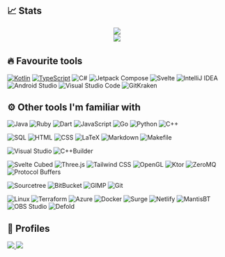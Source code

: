 ## 📈 Stats
<p align="center">
  <a href="https://github.com/anuraghazra/github-readme-stats">
    <img src="https://github-readme-stats-ceribe.vercel.app/api/top-langs/?username=ceribe&layout=compact&theme=material-palenight&langs_count=100"/>
  </a>
  </br>
  <a href="https://git.io/streak-stats">
    <img src="https://github-readme-streak-stats.herokuapp.com?user=Ceribe&theme=material-palenight&date_format=j%2Fn%5B%2FY%5D"/>
  <a/>
  </br>
</p>

## 🔥 Favourite tools

<a href="https://github.com/search?q=user%3ACeribe+language%3Akotlin"><img alt="Kotlin" src="https://img.shields.io/badge/Kotlin-444444.svg?logo=Kotlin"></a>
<a href="https://github.com/search?q=user%3ACeribe+language%3Atypescript"><img alt="TypeScript" src="https://img.shields.io/badge/TypeScript-444444.svg?logo=typescript"></a>
<img alt="C#" src="https://img.shields.io/badge/C%23-444444.svg?logo=csharp&logoColor=239120">
<img alt="Jetpack Compose" src="https://img.shields.io/badge/Jetpack%20Compose-444444.svg?logo=JetpackCompose&logoColor=4285F4">
<img alt="Svelte" src="https://img.shields.io/badge/Svelte-444444.svg?logo=Svelte&logoColor=FF3E00">
<img alt="IntelliJ IDEA" src="https://img.shields.io/badge/IntelliJ%20IDEA-444444.svg?logo=IntelliJIDEA&logoColor=000000">
<img alt="Android Studio" src="https://img.shields.io/badge/Android%20Studio-444444.svg?logo=AndroidStudio&logoColor=3DDC84">
<img alt="Visual Studio Code" src="https://img.shields.io/badge/Visual%20Studio%20Code-444444.svg?logo=VisualStudioCode&logoColor=007ACC">
<img alt="GitKraken" src="https://img.shields.io/badge/GitKraken-444444.svg?logo=GitKraken&logoColor=179287">

## ⚙️ Other tools I'm familiar with

<a href="https://simpleicons.org/"></a>
<img alt="Java" src="https://img.shields.io/badge/Java-444444.svg?logo=java">
<img alt="Ruby" src="https://img.shields.io/badge/Ruby-444444.svg?logo=ruby&logoColor=CC342D">
<img alt="Dart" src="https://img.shields.io/badge/Dart-444444.svg?logo=dart&logoColor=0175C2">
<img alt="JavaScript" src="https://img.shields.io/badge/JavaScript-444444.svg?logo=javascript">
<img alt="Go" src="https://img.shields.io/badge/Go-444444.svg?logo=go">
<img alt="Python" src="https://img.shields.io/badge/Python-444444.svg?logo=python">
<img alt="C++" src="https://img.shields.io/badge/C++-444444.svg?logo=c%2B%2B&logoColor=138de8">

<a></a>
<img alt="SQL" src="https://custom-icon-badges.herokuapp.com/badge/SQL-444444.svg?logo=database&logoColor=white">
<img alt="HTML" src="https://img.shields.io/badge/HTML-444444.svg?logo=HTML5&logoColor=E34F26">
<img alt="CSS" src="https://img.shields.io/badge/CSS-444444.svg?logo=CSS3&logoColor=1572B6">
<img alt="LaTeX" src="https://img.shields.io/badge/LaTeX-444444.svg?logo=LaTeX&logoColor=008080">
<img alt="Markdown" src="https://img.shields.io/badge/Markdown-444444.svg?logo=Markdown&logoColor=000000">
<img alt="Makefile" src="https://img.shields.io/badge/Makefile-444444.svg?logo=Makefile&logoColor=000000">

<a></a>
<img alt="Visual Studio" src="https://img.shields.io/badge/Visual%20Studio-444444.svg?logo=VisualStudio&logoColor=5C2D91">
<img alt="C++Builder" src="https://img.shields.io/badge/C++Builder-444444.svg?logo=Embarcadero&logoColor=ED1F35">

<a></a>
<img alt="Svelte Cubed" src="https://img.shields.io/badge/Svelte%20Cubed-444444.svg?logo=Svelte&logoColor=FF3E00">
<img alt="Three.js" src="https://img.shields.io/badge/Three.js-444444.svg?logo=Three.js&logoColor=000000">
<img alt="Tailwind CSS" src="https://img.shields.io/badge/Tailwind%20CSS-444444.svg?logo=TailwindCSS&logoColor=06B6D4">
<img alt="OpenGL" src="https://img.shields.io/badge/OpenGL-444444.svg?logo=OpenGL&logoColor=5586A4">
<img alt="Ktor" src="https://img.shields.io/badge/Ktor-444444.svg?logo=Ktor&logoColor=5586A4">
<img alt="ZeroMQ" src="https://img.shields.io/badge/ZeroMQ-444444.svg?logo=ZeroMQ&logoColor=DF0000">
<img alt="Protocol Buffers" src="https://img.shields.io/badge/Protocol%20Buffers-444444.svg?logo=ProtocolBuffers&logoColor=5586A4">

<a></a>
<img alt="Sourcetree" src="https://img.shields.io/badge/Sourcetree-444444.svg?logo=Sourcetree&logoColor=0052CC">
<img alt="BitBucket" src="https://img.shields.io/badge/BitBucket-444444.svg?logo=bitbucket&logoColor=0052CC">
<img alt="GIMP" src="https://img.shields.io/badge/GIMP-444444.svg?logo=GIMP&logoColor=000000">
<img alt="Git" src="https://img.shields.io/badge/Git-444444.svg?logo=Git&logoColor=F05032">

<a></a>
<img alt="Linux" src="https://img.shields.io/badge/Linux-444444.svg?logo=linux&logoColor=FCC624">
<img alt="Terraform" src="https://img.shields.io/badge/Terraform-444444.svg?logo=Terraform&logoColor=7B42BC">
<img alt="Azure" src="https://img.shields.io/badge/Azure-444444.svg?logo=microsoftazure&logoColor=0078D7">
<img alt="Docker" src="https://img.shields.io/badge/Docker-444444.svg?logo=docker&logoColor=2496ED">
<img alt="Surge" src="https://img.shields.io/badge/Surge-444444.svg?logo=Surge&logoColor=000000">
<img alt="Netlify" src="https://img.shields.io/badge/Netlify-444444.svg?logo=netlify&logoColor=00C7B7">
<img alt="MantisBT" src="https://img.shields.io/badge/MantisBT-444444.svg?logo=MantisBT&logoColor=0052CC">
<img alt="OBS Studio" src="https://img.shields.io/badge/OBS%20Studio-444444.svg?logo=OBSStudio&logoColor=302E31">
<img alt="Defold" src="https://img.shields.io/badge/Defold-444444.svg?logo=defold&logoColor=2496ED">

## 🔗 Profiles
<a href="https://stackoverflow.com/users/13512978/ceribe">
  <img src="https://img.shields.io/badge/-Stack%20Overflow-444444?style=for-the-badge&logo=stack-overflow"/>
</a>
<a href="https://play.google.com/store/apps/dev?id=7933995586938920136">
  <img src="https://img.shields.io/badge/-Android%20Developer-444444?style=for-the-badge&logo=android"/>
</a>
